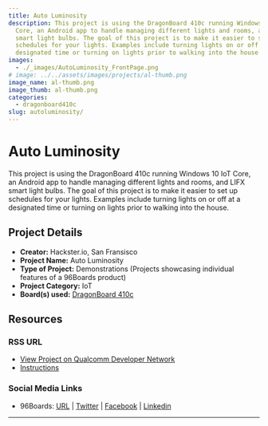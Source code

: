 ```yaml
---
title: Auto Luminosity
description: This project is using the DragonBoard 410c running Windows 10 IoT
  Core, an Android app to handle managing different lights and rooms, and LIFX
  smart light bulbs. The goal of this project is to make it easier to set up
  schedules for your lights. Examples include turning lights on or off at a
  designated time or turning on lights prior to walking into the house.
images:
  - ./_images/AutoLuminosity_FrontPage.png
# image: ../../assets/images/projects/al-thumb.png
image_name: al-thumb.png
image_thumb: al-thumb.png
categories:
  - dragonboard410c
slug: autoluminosity/
---
```


# Auto Luminosity

This project is using the DragonBoard 410c running Windows 10 IoT Core, an Android app to handle managing different lights and rooms, and LIFX smart light bulbs. The goal of this project is to make it easier to set up schedules for your lights. Examples include turning lights on or off at a designated time or turning on lights prior to walking into the house.

## Project Details

- **Creator:** Hackster.io, San Fransisco
- **Project Name:** Auto Luminosity
- **Type of Project:** Demonstrations (Projects showcasing individual features of a 96Boards product)
- **Project Category:** IoT
- **Board(s) used:** [DragonBoard 410c](https://www.96boards.org/product/dragonboard410c/)

## Resources

### RSS URL

- [View Project on Qualcomm Developer Network](https://developer.qualcomm.com/project/auto-luminosity)
- [Instructions](https://www.hackster.io/brandmooffin/auto-luminosity-dc0202)

### Social Media Links

- 96Boards: [URL](https://www.96boards.org/) &#124; [Twitter](https://twitter.com/96boards) &#124; [Facebook](https://www.facebook.com/96Boards) &#124; [Linkedin](https://www.linkedin.com/company/{{site.linkedin_username}}/)

---
